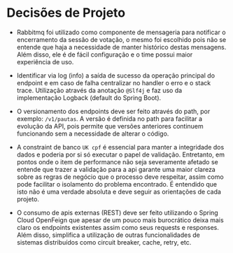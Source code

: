 # Decisões de Projeto

- Rabbitmq foi utilizado como componente de mensageria para notificar o encerramento da sessão de votação, o mesmo foi
  escolhido pois não se entende que haja a necessidade de manter histórico destas mensagens. Além disso, ele é de fácil
  configuração e o time possui maior experiência de uso.

- Identificar via log (info) a saída de sucesso da operação principal do endpoint e em caso de falha centralizar no
  handler o erro e o stack trace. Utilização através da anotação `@Slf4j` e faz uso da implementação Logback (default do
  Spring Boot).

- O versionamento dos endpoints deve ser feito através do path, por exemplo: `/v1/pautas`. A versão é definida no path
  para facilitar a evolução da API, pois permite que versões anteriores continuem funcionando sem a necessidade de
  alterar o código.

- A constraint de banco `UK cpf` é essencial para manter a integridade dos dados e poderia por si só executar o papel de
  validação. Entretanto, em pontos onde o item de performance não seja severamente afetado se entende que trazer a
  validação para a api garante uma maior clareza sobre as regras de negócio que o processo deve respeitar, assim como
  pode facilitar o isolamento do problema encontrado. É entendido que isto não é uma verdade absoluta e deve seguir as
  orientações de cada projeto.

- O consumo de apis externas (REST) deve ser feito utilizando o Spring Cloud OpenFeign que apesar de um pouco mais
  burocrático deixa mais claro os endpoints existentes assim como seus requests e responses. Além disso, simplifica a
  utilização de outras funcionalidades de sistemas distribuídos como circuit breaker, cache, retry, etc.
